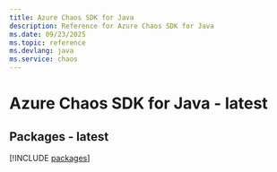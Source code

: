 ```yaml
---
title: Azure Chaos SDK for Java
description: Reference for Azure Chaos SDK for Java
ms.date: 09/23/2025
ms.topic: reference
ms.devlang: java
ms.service: chaos
---
```

# Azure Chaos SDK for Java - latest
## Packages - latest
[!INCLUDE [packages](chaos-index.md)]